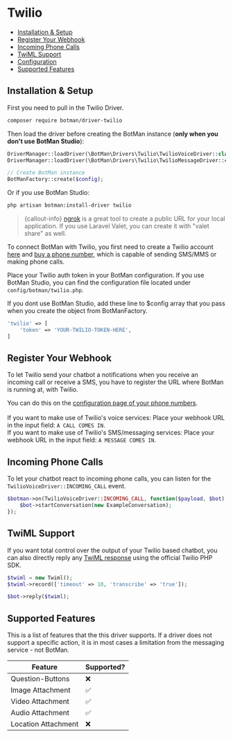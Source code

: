 # Twilio

- [Installation & Setup](#installation-setup)
- [Register Your Webhook](#register-webhook)
- [Incoming Phone Calls](#incoming-phone-calls)
- [TwiML Support](#twiml-support)
- [Configuration](#configuration)
- [Supported Features](#supported-features)

<a id="installation-setup"></a>
## Installation & Setup

First you need to pull in the Twilio Driver.

```sh
composer require botman/driver-twilio
```

Then load the driver before creating the BotMan instance (**only when you don't use BotMan Studio**):

```php
DriverManager::loadDriver(\BotMan\Drivers\Twilio\TwilioVoiceDriver::class);
DriverManager::loadDriver(\BotMan\Drivers\Twilio\TwilioMessageDriver::class);

// Create BotMan instance
BotManFactory::create($config);
```

Or if you use BotMan Studio:

```sh
php artisan botman:install-driver twilio
```

> {callout-info} [ngrok](https://ngrok.com/) is a great tool to create a public URL for your local application. If you use Laravel Valet, you can create it with "valet share" as well.

To connect BotMan with Twilio, you first need to create a Twilio account [here](https://www.twilio.com/try-twilio) and [buy a phone number](https://www.twilio.com/console/phone-numbers/incoming), which is capable of sending SMS/MMS or making phone calls.

Place your Twilio auth token in your BotMan configuration. If you use BotMan Studio, you can find the configuration file located under `config/botman/twilio.php`.

If you dont use BotMan Studio, add these line to $config array that you pass when you create the object from BotManFactory.

```php
'twilio' => [
    'token' => 'YOUR-TWILIO-TOKEN-HERE',
]
```

<a id="register-webhook"></a>
## Register Your Webhook

To let Twilio send your chatbot a notifications when you receive an incoming call or receive a SMS, you have to register the URL where BotMan is running at, with Twilio.

You can do this on the [configuration page of your phone numbers](https://www.twilio.com/console/phone-numbers/incoming).
<br><br>
If you want to make use of Twilio's voice services: Place your webhook URL in the input field: `A CALL COMES IN`.<br>
If you want to make use of Twilio's SMS/messaging services: Place your webhook URL in the input field: `A MESSAGE COMES IN`.

<a id="incoming-phone-calls"></a>
## Incoming Phone Calls

To let your chatbot react to incoming phone calls, you can listen for the `TwilioVoiceDriver::INCOMING_CALL` event.

```php
$botman->on(TwilioVoiceDriver::INCOMING_CALL, function($payload, $bot) {
    $bot->startConversation(new ExampleConversation);
});
```

<a id="twiml-support"></a>
## TwiML Support

If you want total control over the output of your Twilio based chatbot, you can also directly reply any [TwiML response](https://www.twilio.com/docs/api/twiml) using the official Twilio PHP SDK.
```php
$twiml = new Twiml();
$twiml->record(['timeout' => 10, 'transcribe' => 'true']);

$bot->reply($twiml);
```

<a id="supported-features"></a>
## Supported Features
This is a list of features that the this driver supports.
If a driver does not support a specific action, it is in most cases a limitation from the messaging service - not BotMan.

<table class="table">
<thead>
    <tr>
        <th>Feature</th>
        <th>Supported?</th>
    </tr>
</thead>
<tbody>
    <tr>
        <td>Question-Buttons</td>
        <td>❌</td>
    </tr>
    <tr>
        <td>Image Attachment</td>
        <td>✅</td>
    </tr>
    <tr>
        <td>Video Attachment</td>
        <td>✅</td>
    </tr>
    <tr>
        <td>Audio Attachment</td>
        <td>✅</td>
    </tr>
    <tr>
        <td>Location Attachment</td>
        <td>❌</td>
    </tr>
</tbody>
</table>